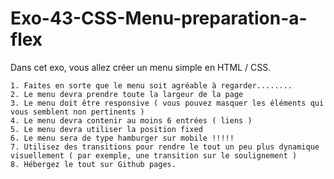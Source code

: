 # Exo-43-CSS-Menu-preparation-a-flex

Dans cet exo, vous allez créer un menu simple en HTML / CSS.

    1. Faites en sorte que le menu soit agréable à regarder........
    2. Le menu devra prendre toute la largeur de la page
    3. Le menu doit être responsive ( vous pouvez masquer les éléments qui vous semblent non pertinents )
    4. Le menu devra contenir au moins 6 entrées ( liens )
    5. Le menu devra utiliser la position fixed
    6. Le menu sera de type hamburger sur mobile !!!!!
    7. Utilisez des transitions pour rendre le tout un peu plus dynamique visuellement ( par exemple, une transition sur le soulignement )
    8. Hébergez le tout sur Github pages.
 